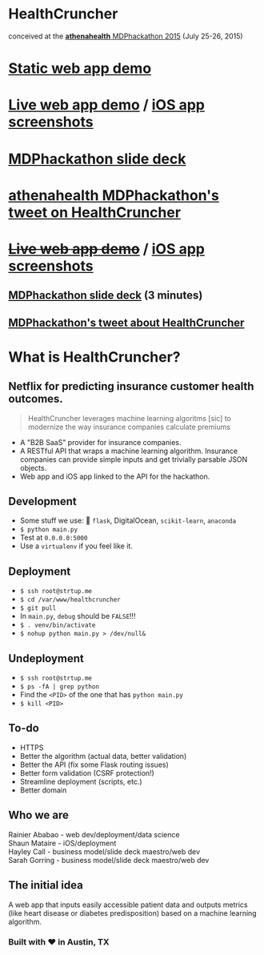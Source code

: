 # HealthCruncher  
conceived at the [**athenahealth** MDPhackathon 2015](http://mdphackathon.com/) (July 25-26, 2015)  

# [Static web app demo](http://rainier.io/projects/health-hack.html)
# [Live web app demo](http://strtup.me:5000) / [iOS app screenshots](https://github.com/rainiera/health-hack/blob/master/iOS_screens.pdf)  
# [MDPhackathon slide deck](https://github.com/rainiera/health-hack/blob/master/slide_deck.pdf)  
# [athenahealth MDPhackathon's tweet on HealthCruncher](https://twitter.com/athenaMDP/status/625392613168779264)  
# ~~[Live web app demo](http://strtup.me:5000)~~ / [iOS app screenshots](https://github.com/rainiera/health-hack/blob/master/iOS_screens.pdf)  
## [MDPhackathon slide deck](https://github.com/rainiera/health-hack/blob/master/slide_deck.pdf) (3 minutes)
## [MDPhackathon's tweet about HealthCruncher](https://twitter.com/athenaMDP/status/625392613168779264)  

# What is HealthCruncher?
## Netflix for predicting insurance customer health outcomes.  
> HealthCruncher leverages machine learning algoritms [sic] to modernize the way insurance companies calculate premiums  

- A "B2B SaaS" provider for insurance companies.   
- A RESTful API that wraps a machine learning algorithm. Insurance companies can provide simple inputs and get trivially parsable JSON objects.  
- Web app and iOS app linked to the API for the hackathon.  

## Development  
- Some stuff we use: :snake: `flask`, DigitalOcean, `scikit-learn`, `anaconda`  
- `$ python main.py`  
- Test at `0.0.0.0:5000`  
- Use a `virtualenv` if you feel like it.  

## Deployment  
- `$ ssh root@strtup.me`  
- `$ cd /var/www/healthcruncher`  
- `$ git pull`
- In `main.py`, `debug` should be `FALSE`!!!  
- `$ . venv/bin/activate`  
- `$ nohup python main.py > /dev/null&`  

## Undeployment
- `$ ssh root@strtup.me`  
- `$ ps -fA | grep python`  
- Find the `<PID>` of the one that has `python main.py`
- `$ kill <PID>`  

## To-do
- HTTPS  
- Better the algorithm (actual data, better validation)  
- Better the API (fix some Flask routing issues)  
- Better form validation (CSRF protection!)  
- Streamline deployment (scripts, etc.)  
- Better domain  

## Who we are
Rainier Ababao - web dev/deployment/data science  
Shaun Mataire -  iOS/deployment  
Hayley Call - business model/slide deck maestro/web dev  
Sarah Gorring - business model/slide deck maestro/web dev  

## The initial idea
A web app that inputs easily accessible patient data and outputs metrics (like heart disease or diabetes predisposition) based on a machine learning algorithm.

### Built with ❤ in Austin, TX
